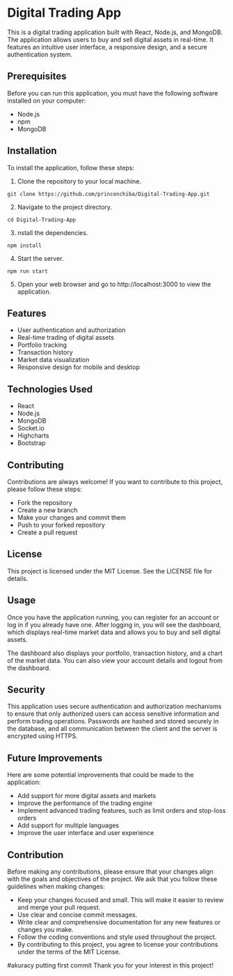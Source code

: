 # Digital Trading App
This is a digital trading application built with React, Node.js, and MongoDB. The application allows users to buy and sell digital assets in real-time. It features an intuitive user interface, a responsive design, and a secure authentication system.

## Prerequisites
Before you can run this application, you must have the following software installed on your computer:

- Node.js
- npm
- MongoDB

## Installation
To install the application, follow these steps:

1. Clone the repository to your local machine.

~~~ 
git clone https://github.com/princenchiba/Digital-Trading-App.git 
~~~

2. Navigate to the project directory.

~~~  
cd Digital-Trading-App
~~~ 

3. nstall the dependencies.

~~~ 
npm install
~~~ 

4. Start the server.

~~~ 
npm run start
~~~ 

5. Open your web browser and go to http://localhost:3000 to view the application.

## Features
- User authentication and authorization
- Real-time trading of digital assets
- Portfolio tracking
- Transaction history
- Market data visualization
- Responsive design for mobile and desktop

## Technologies Used
- React
- Node.js
- MongoDB
- Socket.io
- Highcharts
- Bootstrap

## Contributing
Contributions are always welcome! If you want to contribute to this project, please follow these steps:

- Fork the repository
- Create a new branch
- Make your changes and commit them
- Push to your forked repository
- Create a pull request

## License
This project is licensed under the MIT License. See the LICENSE file for details.


## Usage
Once you have the application running, you can register for an account or log in if you already have one. After logging in, you will see the dashboard, which displays real-time market data and allows you to buy and sell digital assets.

The dashboard also displays your portfolio, transaction history, and a chart of the market data. You can also view your account details and logout from the dashboard.

## Security
This application uses secure authentication and authorization mechanisms to ensure that only authorized users can access sensitive information and perform trading operations. Passwords are hashed and stored securely in the database, and all communication between the client and the server is encrypted using HTTPS.

## Future Improvements
Here are some potential improvements that could be made to the application:

- Add support for more digital assets and markets
- Improve the performance of the trading engine
- Implement advanced trading features, such as limit orders and stop-loss orders
- Add support for multiple languages
- Improve the user interface and user experience

## Contribution
Before making any contributions, please ensure that your changes align with the goals and objectives of the project. We ask that you follow these guidelines when making changes:

- Keep your changes focused and small. This will make it easier to review and merge your pull request.
- Use clear and concise commit messages.
- Write clear and comprehensive documentation for any new features or changes you make.
- Follow the coding conventions and style used throughout the project.
- By contributing to this project, you agree to license your contributions under the terms of the MIT License.

#akuracy putting first commit
Thank you for your interest in this project!
